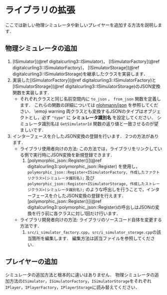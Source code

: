 # ライブラリの拡張

ここでは新しい物理シミュレータや新しいプレイヤーを追加する方法を説明します．

## 物理シミュレータの追加

1. [ISimulator](@ref digitalcurling3::ISimulator)，
   [ISimulatorFactory](@ref digitalcurling3::ISimulatorFactory)，
   [ISimulatorStorage](@ref digitalcurling3::ISimulatorStorage)を継承したクラスを実装します．
2. 実装した[ISimulatorFactory](@ref digitalcurling3::ISimulatorFactory)と
   [ISimulatorStorage](@ref digitalcurling3::ISimulatorStorage)のJSON変換関数を実装します．
   - それぞれクラスと同じ名前空間内に `to_json` ， `from_json` 関数を定義します．
     これらの関数の詳細については [nlohmann/json](https://github.com/nlohmann/json) を参照してください．
     \emoji warning 両クラスとも変換するJSONのタイプはオブジェクトとし，必ず `"type"` に **シミュレータ識別名** を設定してください．
     シミュレータ識別名は `GetSimulatorId` 関数の返り値と一致させるのが望ましいです．
3. インターフェースを介したJSON変換の登録を行います．
   2つの方法があります．
   - ライブラリ使用者向けの方法: この方法では，ライブラリをリンクしている側で実行時にJSON変換を新規登録できます．
     1. [polymorphic_json::Register()](@ref digitalcurling3::polymorphic_json::Register) を使用し， `polymorphic_json::Register<ISimulatorFactory, 作成したファクトリクラス>(シミュレータ識別名);` 及び `polymorphic_json::Register<ISimulatorStorage, 作成したストレージクラス>(シミュレータ識別名);` のような呼出しを行うことで，インターフェースを介したJSON変換の登録を行えます．[polymorphic_json::Register()](@ref digitalcurling3::polymorphic_json::Register)の呼出しはJSONの変換を行う前に各クラスに対し1回だけ行います．
   - ライブラリ開発者向けの方法: ライブラリのソースコード自体を変更する方法です．
     1. `src/i_simulator_factory.cpp`，`src/i_simulator_storage.cpp`の該当箇所を編集します．
        編集方法は該当ファイルを参照してください．


## プレイヤーの追加

シミュレータの追加方法と根本的に違いはありません．
物理シミュレータの追加方法の`ISimulator`，`ISimulatorFactory`，`ISimulatorStorage`をそれぞれ`IPlayer`，`IPlayerFactory`，`IPlayerStorage`に読み替えてください．

